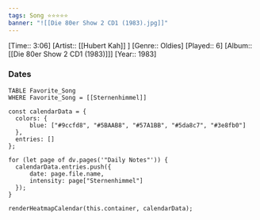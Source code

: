 ```yaml
---
tags: Song ⭐⭐⭐⭐⭐ 
banner: "![[Die 80er Show 2 CD1 (1983).jpg]]"
---
```

[Time:: 3:06]
[Artist:: [[Hubert Kah]] ]
[Genre:: Oldies]
[Played:: 6]
[Album:: [[Die 80er Show 2 CD1 (1983)]]]
[Year:: 1983]
### Dates
````dataview
TABLE Favorite_Song
WHERE Favorite_Song = [[Sternenhimmel]]
````

  ```dataviewjs
const calendarData = { 
	colors: { 
		blue: ["#9ccfd8", "#5BAAB8", "#57A1BB", "#5da8c7", "#3e8fb0"] 
	}, 
	entries: [] 
}; 

for (let page of dv.pages('"Daily Notes"')) { 
	calendarData.entries.push({ 
		date: page.file.name, 
		intensity: page["Sternenhimmel"]
	}); 
} 

renderHeatmapCalendar(this.container, calendarData);
```
